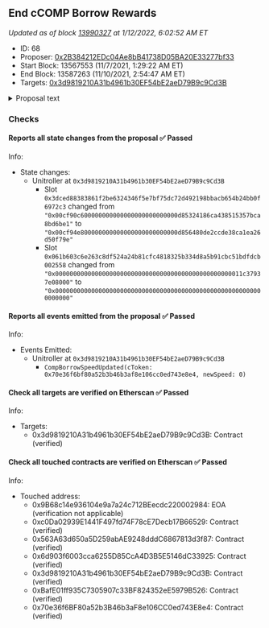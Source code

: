 ## End cCOMP Borrow Rewards

_Updated as of block [13990327](https://etherscan.io/block/13990327) at 1/12/2022, 6:02:52 AM ET_

- ID: 68
- Proposer: [0x2B384212EDc04Ae8bB41738D05BA20E33277bf33](https://etherscan.io/address/0x2B384212EDc04Ae8bB41738D05BA20E33277bf33)
- Start Block: 13567553 (11/7/2021, 1:29:22 AM ET)
- End Block: 13587263 (11/10/2021, 2:54:47 AM ET)
- Targets: [0x3d9819210A31b4961b30EF54bE2aeD79B9c9Cd3B](https://etherscan.io/address/0x3d9819210A31b4961b30EF54bE2aeD79B9c9Cd3B#code)

<details>
  <summary>Proposal text</summary>

> # End cCOMP Borrow Rewards
> This proposal stops COMP rewards for cCOMP borrowing using the new Comptroller function allowing for splitting COMP speeds. COMP rewards will remain the same for cCOMP suppliers.
> 
> Currently, there are COMP rewards given to cCOMP borrowers while the borrow cap is in use. This creates a situation where the net rate for borrowing COMP is negative.  As such, COMP borrowing is forced to the borrow CAP, and the market is unable to reach equilibrium. This proposal will cause the net rate of borrowing COMP to be positive and will result in the market reaching equilibrium. 
</details>

### Checks
#### Reports all state changes from the proposal ✅ Passed
  




Info:
- State changes:
    - Unitroller at `0x3d9819210A31b4961b30EF54bE2aeD79B9c9Cd3B`
        - Slot `0x3dced88383861f2be6324346f5e7bf75dc72d492198bbacb654b24bb0f6972c3` changed from `"0x00cf90c600000000000000000000000000d85324186ca438515357bca8bd6be1"` to `"0x00cf94e800000000000000000000000000d856480de2ccde38ca1ea26d50f79e"`
        - Slot `0x061b603c6e263c8df524a24b81cfc4818325b334d8a5b91cbc51bdfdcb002558` changed from `"0x0000000000000000000000000000000000000000000000000011c37937e08000"` to `"0x0000000000000000000000000000000000000000000000000000000000000000"`

#### Reports all events emitted from the proposal ✅ Passed
  




Info:
- Events Emitted:
    - Unitroller at `0x3d9819210A31b4961b30EF54bE2aeD79B9c9Cd3B`
        - `CompBorrowSpeedUpdated(cToken: 0x70e36f6bf80a52b3b46b3af8e106cc0ed743e8e4, newSpeed: 0)`

#### Check all targets are verified on Etherscan ✅ Passed
  




Info:
- Targets:
    - 0x3d9819210A31b4961b30EF54bE2aeD79B9c9Cd3B: Contract (verified)

#### Check all touched contracts are verified on Etherscan ✅ Passed
  




Info:
- Touched address:
    - 0x9B68c14e936104e9a7a24c712BEecdc220002984: EOA (verification not applicable)
    - 0xc0Da02939E1441F497fd74F78cE7Decb17B66529: Contract (verified)
    - 0x563A63d650a5D259abAE9248dddC6867813d3f87: Contract (verified)
    - 0x6d903f6003cca6255D85CcA4D3B5E5146dC33925: Contract (verified)
    - 0x3d9819210A31b4961b30EF54bE2aeD79B9c9Cd3B: Contract (verified)
    - 0xBafE01ff935C7305907c33BF824352eE5979B526: Contract (verified)
    - 0x70e36f6BF80a52b3B46b3aF8e106CC0ed743E8e4: Contract (verified)
